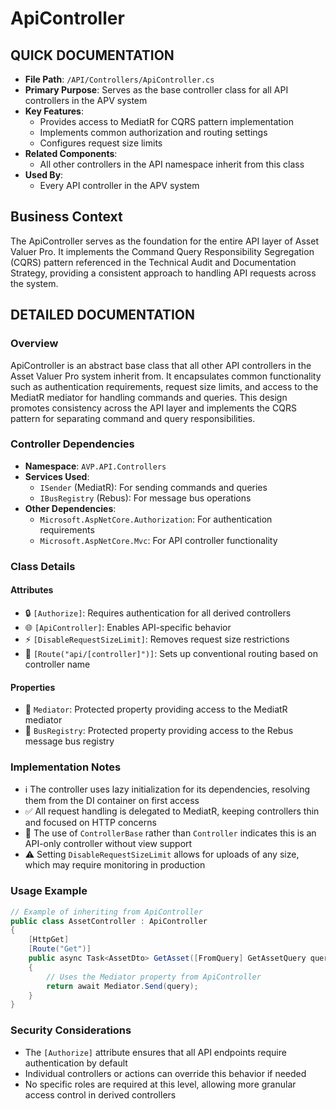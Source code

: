 # ApiController

## QUICK DOCUMENTATION
- **File Path**: `/API/Controllers/ApiController.cs`
- **Primary Purpose**: Serves as the base controller class for all API controllers in the APV system
- **Key Features**: 
  - Provides access to MediatR for CQRS pattern implementation
  - Implements common authorization and routing settings
  - Configures request size limits
- **Related Components**: 
  - All other controllers in the API namespace inherit from this class
- **Used By**: 
  - Every API controller in the APV system

## Business Context
The ApiController serves as the foundation for the entire API layer of Asset Valuer Pro. It implements the Command Query Responsibility Segregation (CQRS) pattern referenced in the Technical Audit and Documentation Strategy, providing a consistent approach to handling API requests across the system.

## DETAILED DOCUMENTATION

### Overview
ApiController is an abstract base class that all other API controllers in the Asset Valuer Pro system inherit from. It encapsulates common functionality such as authentication requirements, request size limits, and access to the MediatR mediator for handling commands and queries. This design promotes consistency across the API layer and implements the CQRS pattern for separating command and query responsibilities.

### Controller Dependencies
- **Namespace**: `AVP.API.Controllers`
- **Services Used**: 
  - `ISender` (MediatR): For sending commands and queries
  - `IBusRegistry` (Rebus): For message bus operations
- **Other Dependencies**: 
  - `Microsoft.AspNetCore.Authorization`: For authentication requirements
  - `Microsoft.AspNetCore.Mvc`: For API controller functionality

### Class Details

#### Attributes
- 🔒 `[Authorize]`: Requires authentication for all derived controllers
- 🌐 `[ApiController]`: Enables API-specific behavior
- ⚡ `[DisableRequestSizeLimit]`: Removes request size restrictions
- 🔗 `[Route("api/[controller]")]`: Sets up conventional routing based on controller name

#### Properties
- 🔧 `Mediator`: Protected property providing access to the MediatR mediator
- 🔧 `BusRegistry`: Protected property providing access to the Rebus message bus registry

### Implementation Notes
- ℹ️ The controller uses lazy initialization for its dependencies, resolving them from the DI container on first access
- ✅ All request handling is delegated to MediatR, keeping controllers thin and focused on HTTP concerns
- 🔧 The use of `ControllerBase` rather than `Controller` indicates this is an API-only controller without view support
- ⚠️ Setting `DisableRequestSizeLimit` allows for uploads of any size, which may require monitoring in production

### Usage Example
```csharp
// Example of inheriting from ApiController
public class AssetController : ApiController
{
    [HttpGet]
    [Route("Get")]
    public async Task<AssetDto> GetAsset([FromQuery] GetAssetQuery query)
    {
        // Uses the Mediator property from ApiController
        return await Mediator.Send(query);
    }
}
```

### Security Considerations
- The `[Authorize]` attribute ensures that all API endpoints require authentication by default
- Individual controllers or actions can override this behavior if needed
- No specific roles are required at this level, allowing more granular access control in derived controllers